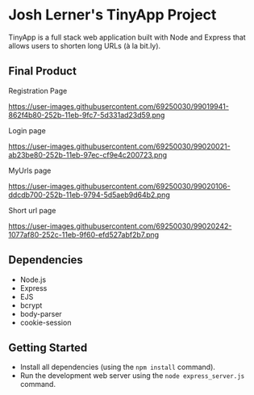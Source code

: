 # Josh Lerner's TinyApp Project

TinyApp is a full stack web application built with Node and Express that allows users to shorten long URLs (à la bit.ly).

## Final Product

Registration Page

https://user-images.githubusercontent.com/69250030/99019941-862f4b80-252b-11eb-9fc7-5d331ad23d59.png

Login page

https://user-images.githubusercontent.com/69250030/99020021-ab23be80-252b-11eb-97ec-cf9e4c200723.png

MyUrls page

https://user-images.githubusercontent.com/69250030/99020106-ddcdb700-252b-11eb-9794-5d5aeb9d64b2.png

Short url page

https://user-images.githubusercontent.com/69250030/99020242-1077af80-252c-11eb-9f60-efd527abf2b7.png
## Dependencies

- Node.js
- Express
- EJS
- bcrypt
- body-parser
- cookie-session

## Getting Started

- Install all dependencies (using the `npm install` command).
- Run the development web server using the `node express_server.js` command.
